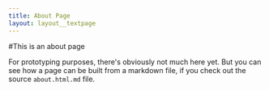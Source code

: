 ```yaml
---
title: About Page
layout: layout__textpage
---
```


#This is an about page

For prototyping purposes, there's obviously not much here yet. But you can see how a page can be built from a markdown file, if you check out the source `about.html.md` file.
